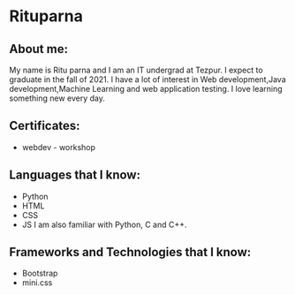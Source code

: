 # Rituparna
 ## About me:
 My name is Ritu parna and I am an IT undergrad at Tezpur. I expect to graduate in the fall of 2021. I have a lot of interest in Web development,Java development,Machine Learning and web application testing. I love learning something new every day.
 ## Certificates:
- webdev - workshop
 ## Languages that I know:
- Python
- HTML
- CSS
- JS
 I am also familiar with Python, C and C++.
 ## Frameworks and Technologies that I know:
 - Bootstrap
 - mini.css
